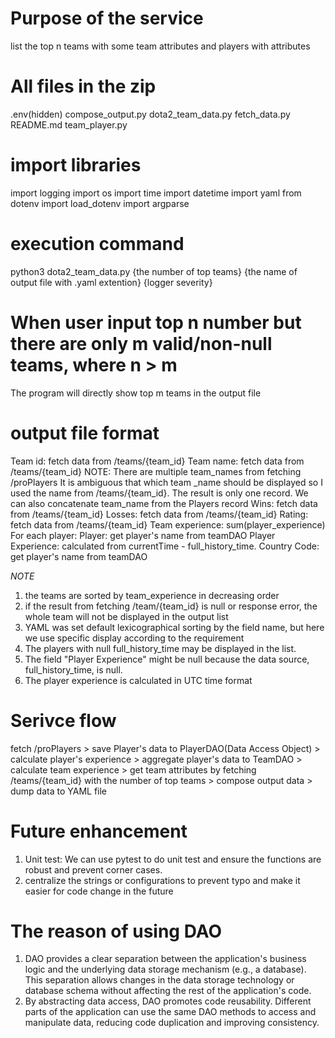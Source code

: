 # Purpose of the service
list the top n teams with some team attributes and players with attributes

# All files in the zip
.env(hidden)
compose_output.py
dota2_team_data.py
fetch_data.py
README.md
team_player.py

# import libraries 
import logging
import os
import time
import datetime
import yaml
from dotenv import load_dotenv
import argparse

# execution command 
python3 dota2_team_data.py {the number of top teams} {the name of output file with .yaml extention} {logger severity}


# When user input top n number but there are only m valid/non-null teams, where n > m
The program will directly show top m teams in the output file

# output file format
Team id: fetch data from /teams/{team_id}
Team name: fetch data from /teams/{team_id}
    NOTE: There are multiple team_names from fetching /proPlayers 
    It is ambiguous that which team _name should be displayed so I used the name from /teams/{team_id}. The result is only one record. We can also concatenate team_name from the Players record 
Wins: fetch data from /teams/{team_id}
Losses: fetch data from /teams/{team_id}
Rating: fetch data from /teams/{team_id}
Team experience: sum(player_experience) 
For each player:
    Player: get player's name from teamDAO
    Player Experience: calculated from currentTime - full_history_time. 
    Country Code: get player's name from teamDAO

*NOTE*
1. the teams are sorted by team_experience in decreasing order
2. if the result from fetching /team/{team_id} is null or response error, the whole team will not be displayed in the output list
3. YAML was set default lexicographical sorting by the field name, but here we use specific display according to the requirement
4. The players with null full_history_time may be displayed in the list. 
5. The field "Player Experience" might be null because the data source, full_history_time, is null.
6. The player experience is calculated in UTC time format


# Serivce flow
fetch /proPlayers > 
save Player's data to PlayerDAO(Data Access Object) > 
calculate player's experience > 
aggregate player's data to TeamDAO > 
calculate team experience > 
get team attributes by fetching /teams/{team_id} with the number of top teams > 
compose output data > 
dump data to YAML file

# Future enhancement
1. Unit test: We can use pytest to do unit test and ensure the functions are robust and prevent corner cases.
2. centralize the strings or configurations to prevent typo and make it easier for code change in the future


# The reason of using DAO 
1. DAO provides a clear separation between the application's business logic and the underlying data storage mechanism (e.g., a database). This separation allows changes in the data storage technology or database schema without affecting the rest of the application's code. 
2. By abstracting data access, DAO promotes code reusability. Different parts of the application can use the same DAO methods to access and manipulate data, reducing code duplication and improving consistency.
